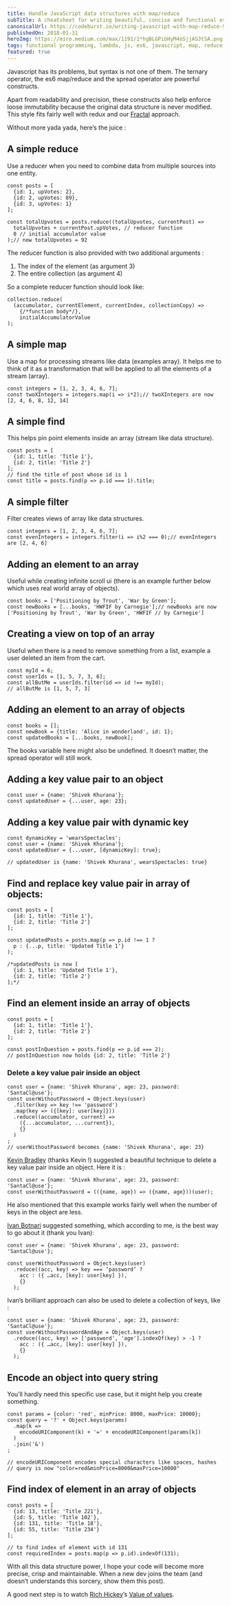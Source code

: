 ```yaml
---
title: Handle JavaScript data structures with map/reduce
subTitle: A cheatsheet for writing beautiful, concise and functional es6
canonicalUrl: https://codeburst.io/writing-javascript-with-map-reduce-980602ff2f2f
publishedOn: 2018-01-31
heroImg: https://miro.medium.com/max/1191/1*hgBLGPibHyM4oSjjASJtSA.png
tags: functional programming, lambda, js, es6, javascript, map, reduce, filter
featured: true
---
```


Javascript has its problems, but syntax is not one of them. The ternary operator, the es6 map/reduce and the spread operator are powerful constructs.

Apart from readability and precision, these constructs also help enforce loose immutability because the original data structure is never modified. This style fits fairly well with redux and our [Fractal](https://hackernoon.com/fractal-a-react-app-structure-for-infinite-scale-4dab943092af) approach.

Without more yada yada, here’s the juice :

## A simple reduce

Use a reducer when you need to combine data from multiple sources into one entity.

```
const posts = [
  {id: 1, upVotes: 2},
  {id: 2, upVotes: 89},
  {id: 3, upVotes: 1}
];

const totalUpvotes = posts.reduce((totalUpvotes, currentPost) =>     
  totalUpvotes + currentPost.upVotes, // reducer function
  0 // initial accumulator value
);// now totalUpvotes = 92
```

The reducer function is also provided with two additional arguments :

1. The index of the element (as argument 3)
2. The entire collection (as argument 4)

So a complete reducer function should look like:
```
collection.reduce(
  (accumulator, currentElement, currentIndex, collectionCopy) => 
    {/*function body*/},
    initialAccumulatorValue
);
```

## A simple map

Use a map for processing streams like data (examples array). It helps me to think of it as a transformation that will be applied to all the elements of a stream (array).

```
const integers = [1, 2, 3, 4, 6, 7];
const twoXIntegers = integers.map(i => i*2);// twoXIntegers are now [2, 4, 6, 8, 12, 14]
```

## A simple find

This helps pin point elements inside an array (stream like data structure).
```
const posts = [
  {id: 1, title: 'Title 1'},
  {id: 2, title: 'Title 2'}
];
// find the title of post whose id is 1
const title = posts.find(p => p.id === 1).title;
```

## A simple filter

Filter creates views of array like data structures.

```
const integers = [1, 2, 3, 4, 6, 7];
const evenIntegers = integers.filter(i => i%2 === 0);// evenIntegers are [2, 4, 6]
```

## Adding an element to an array

Useful while creating infinite scroll ui (there is an example further below which uses real world array of objects).
```
const books = ['Positioning by Trout', 'War by Green'];
const newBooks = [...books, 'HWFIF by Carnegie'];// newBooks are now ['Positioning by Trout', 'War by Green', 'HWFIF // by Carnegie']
```

## Creating a view on top of an array

Useful when there is a need to remove something from a list, example a user deleted an item from the cart.

```
const myId = 6;
const userIds = [1, 5, 7, 3, 6];
const allButMe = userIds.filter(id => id !== myId);
// allButMe is [1, 5, 7, 3]
```

## Adding an element to an array of objects

```
const books = [];
const newBook = {title: 'Alice in wonderland', id: 1};
const updatedBooks = [...books, newBook];
```

The books variable here might also be undefined. It doesn’t matter, the spread operator will still work.

## Adding a key value pair to an object

```
const user = {name: 'Shivek Khurana'};
const updatedUser = {...user, age: 23};
```

## Adding a key value pair with dynamic key

```
const dynamicKey = 'wearsSpectacles';
const user = {name: 'Shivek Khurana'};
const updatedUser = {...user, [dynamicKey]: true};

// updatedUser is {name: 'Shivek Khurana', wearsSpectacles: true}
```

## Find and replace key value pair in array of objects:
```
const posts = [
  {id: 1, title: 'Title 1'},
  {id: 2, title: 'Title 2'}
];

const updatedPosts = posts.map(p => p.id !== 1 ?
  p : {...p, title: 'Updated Title 1'}
);

/*updatedPosts is now [
  {id: 1, title: 'Updated Title 1'},
  {id: 2, title: 'Title 2'}
];*/
```
## Find an element inside an array of objects

```
const posts = [
  {id: 1, title: 'Title 1'},
  {id: 2, title: 'Title 2'}
];

const postInQuestion = posts.find(p => p.id === 2);
// postInQuestion now holds {id: 2, title: 'Title 2'}
```

### Delete a key value pair inside an object

```
const user = {name: 'Shivek Khurana', age: 23, password: 'SantaCl@use'};
const userWithoutPassword = Object.keys(user)
  .filter(key => key !== 'password')
  .map(key => ({[key]: user[key]}))
  .reduce((accumulator, current) => 
    ({...accumulator, ...current}),
    {}
  )
;
// userWithoutPassword becomes {name: 'Shivek Khurana', age: 23}
```

[Kevin Bradley](https://medium.com/u/fd4d4252179c) (thanks Kevin !) suggested a beautiful technique to delete a key value pair inside an object. Here it is :

```
const user = {name: 'Shivek Khurana', age: 23, password: 'SantaCl@use'};
const userWithoutPassword = (({name, age}) => ({name, age}))(user);
```

He also mentioned that this example works fairly well when the number of keys in the object are less.

[Ivan Botnari](https://medium.com/u/2d62320f9947) suggested something, which according to me, is the best way to go about it (thank you Ivan):

```
const user = {name: 'Shivek Khurana', age: 23, password: 'SantaCl@use'};

const userWithoutPassword = Object.keys(user)
  .reduce((acc, key) => key === ‘password’ ? 
    acc : ({ …acc, [key]: user[key] }), 
    {}
  );
```

Ivan’s brilliant approach can also be used to delete a collection of keys, like :

```
const user = {name: 'Shivek Khurana', age: 23, password: 'SantaCl@use'};
const userWithoutPasswordAndAge = Object.keys(user)
  .reduce((acc, key) => ['password', 'age'].indexOf(key) > -1 ? 
    acc : ({ …acc, [key]: user[key] }), 
    {}
  );
```
## Encode an object into query string

You’ll hardly need this specific use case, but it might help you create something.

```
const params = {color: 'red', minPrice: 8000, maxPrice: 10000};
const query = '?' + Object.keys(params)
  .map(k =>   
    encodeURIComponent(k) + '=' + encodeURIComponent(params[k])
  )
  .join('&')
;

// encodeURIComponent encodes special characters like spaces, hashes 
// query is now "color=red&minPrice=8000&maxPrice=10000"
```

## Find index of element in an array of objects

```
const posts = [
  {id: 13, title: 'Title 221'},
  {id: 5, title: 'Title 102'},
  {id: 131, title: 'Title 18'},
  {id: 55, title: 'Title 234'}
];

// to find index of element with id 131
const requiredIndex = posts.map(p => p.id).indexOf(131);
```

With all this data structure power, I hope your code will become more precise, crisp and maintainable. When a new dev joins the team (and doesn’t understands this sorcery, show them this post).

A good next step is to watch [Rich Hickey](https://github.com/richhickey)’s [Value of values](https://www.youtube.com/watch?v=-6BsiVyC1kM).